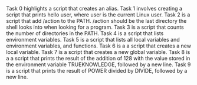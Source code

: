 Task 0 highlights a script that creates an alias.
Task 1 involves creating a script that prints hello user, where user is the current Linux user.
Task 2 is a script that add /action to the PATH. /action should be the last directory the shell looks into when looking for a program.
Task 3 is a script that counts the number of directories in the PATH.
Task 4 is a script that lists environment variables.
Task 5 is a script that lists all local variables and environment variables, and functions.
Task 6 is a a script that creates a new local variable.
Task 7 is a script that creates a new global variable.
Task 8 is a a script that prints the result of the addition of 128 with the value stored in the environment variable TRUEKNOWLEDGE, followed by a new line.
Task 9 is a script that prints the result of POWER divided by DIVIDE, followed by a new line. 
